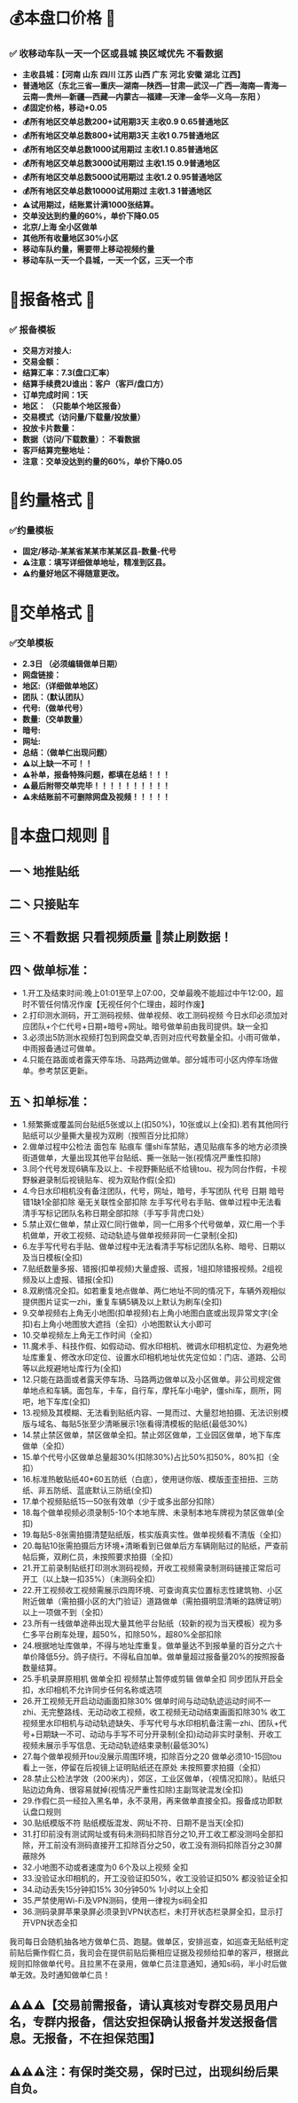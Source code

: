 # 💰本盘口价格 📖

### ✅ **收移动车队一天一个区或县城 换区域优先 不看数据**
- **主收县城：【河南 山东 四川 江苏 山西  广东 河北 安徽 湖北 江西】**
- **普通地区（东北三省—重庆—湖南—陕西—甘肃—武汉—广西—海南—青海—云南—贵州—新疆—西藏—内蒙古—福建—天津—金华—义乌—东阳 ）**
- **💰固定价格，移动+0.05**
- **💰所有地区交单总数200+试用期3天 主收0.9  0.65普通地区**
- **💰所有地区交单总数800+试用期3天 主收1  0.75普通地区**
- **💰所有地区交单总数1000试用期过 主收1.1  0.85普通地区**
- **💰所有地区交单总数3000试用期过 主收1.15  0.9普通地区**
- **💰所有地区交单总数5000试用期过 主收1.2  0.95普通地区**
- **💰所有地区交单总数10000试用期过 主收1.3  1普通地区** 
- **⚠️试用期过，结账累计满1000张结算。**
- **交单没达到约量的60%，单价下降0.05**
- **北京/上海 全小区做单**
- **其他所有收量地区30%小区**
- **移动车队约量，需要带上移动视频约量**
- **移动车队一天一个县城，一天一个区，三天一个市**

# 📜报备格式 📖

### ✅ **报备模板**
- **交易方对接人:**
- **交易金额：**
- **结算汇率：7.3(盘口汇率）**
- **结算手续费2U谁出：客户（客戸/盘口方）**
- **订单完成时间：1天**
- **地区：     （只能单个地区报备）**
- **交易模式（访问量/下载量/投放量）**
- **投放卡片数量：**
- **数据（访问/下载数量）： 不看数据**
- **客戸结算完整地址：**
- **注意：交单没达到约量的60%，单价下降0.05**

# 🤝约量格式 📖

###  **✅约量模板**
- **固定/移动-某某省某某市某某区县-数量-代号**
- **⚠️注意：填写详细做单地址，精准到区县。**
- **⚠️约量好地区不得随意更改。**

# 🤝交单格式 📖

###  **✅交单模板**
- **2.3日 （必须编辑做单日期）**
- **网盘链接：**
- **地区:（详细做单地区）**
- **团队：（默认团队）**
- **代号:（做单代号）**
- **数量:（交单数量）**
- **暗号:**
- **网址:**
- **总结：（做单仁出现问题）**
- **⚠️以上缺一不可！！**
- **⚠️补单，报备特殊问题，都填在总结！！！**
- **⚠️最后附带交单完毕！！！！！！！！！！**
- **⚠️未结账前不可删除网盘及视频！！！！！**

# 📜本盘口规则 📖

## 一丶地推贴纸

## 二丶只接贴车

## 三丶不看数据 只看视频质量 🚫禁止刷数据！

## 四丶做单标准：

- 1.开工及结束时间:晚上01:01至早上07:00，交单最晚不能超过中午12:00，超时不管任何情况作废【无视任何个仁理由，超时作废】
- 2.打印测水测码，开工测码视频、做单视频、收工测码视频 今日水印必须加对应团队+个仁代号+日期+暗号+网址。暗号做单前由我司提供。缺一全扣
- 3.必须出5防测水视频打包到网盘交单,否则对应代号数量全扣。小雨可做单，中雨报备通过可做单。
- 4.只能在路面或者露天停车场、马路两边做单。部分城市可小区内停车场做单。参考禁区更新。

## 五丶扣单标准：

- 1.频繁撕或覆盖同台贴纸5张或以上(扣50%)，10张或以上(全扣).若有其他同行贴纸可以少量撕大量视为双刷（按照百分比扣除）
- 2.做单过程中公检法 面包车 贴痕车 僵shi车禁贴，遇见贴痕车多的地方必须换街道做单，大量出现其他平台贴纸、撕一张贴一张(视情况严重性扣除)
- 3.同个代号发现6辆车及以上、卡视野撕贴纸不给镜tou、视为同台作假，卡视野躲避录制后视镜贴车、视为双贴作假(全扣)
- 4.今日水印相机没有备注团队，代号，网址，暗号，手写团队 代号 日期 暗号错1缺1全部扣除 毫无关联性全部扣除 左手写代号右手贴、做单过程中无法看清手写标记团队名称日期全部扣除（手写手背虎口处）
- 5.禁止双仁做单，禁止双仁同行做单，同一仁用多个代号做单，双仁用一个手机做单，开收工视频、动动轨迹与做单视频非同一仁录制(全扣)
- 6.左手写代号右手贴、做单过程中无法看清手写标记团队名称、暗号、日期以及当日模板(全扣)
- 7.贴纸数量多报、错报(扣单视频)大量虚报、谎报，1组扣除错报视频。2组视频及以上虚报、错报(全扣)
- 8.双刷情况全扣。如若重复地点做单、两仁地址不同的情况下，车辆外观相似提供图片证实一zhi，重复车辆5辆及以上默认为刷车(全扣)
- 9.交单视频右上角无小地图(扣单视频)右上角小地图白底或出现异常文字(全扣)右上角小地图放大遮挡（全扣）小地图默认大小即可
- 10.交单视频左上角无工作时间（全扣）
- 11.魔术手、科技作假、如假动动、假水印相机、微调水印相机定位、为避免地址库重复、修改水印定位、设置水印相机地址优先定位如：门店、道路、公司等以此规避地址库行为(全扣)
- 12.只能在路面或者露天停车场、马路两边做单以及小区做单。非公司规定做单地点和车辆。面包车，卡车，自行车，摩托车小电驴，僵shi车，厕所，网吧，地下车库(全扣)
- 13.视频及其模糊、无法看到贴纸内容、一晃而过、大量怼地拍摄、无法识别模版与域名、每贴5张至少清晰展示1张看得清模板的贴纸(最低30%)
- 14.禁止禁区做单，禁区做单全扣。禁止郊区做单，工业园区做单，地下车库做单（全扣）
- 15.单个代号小区做单总量超30%(扣除30%)占比50%扣50%，80%扣（全扣）
- 16.标准热敏贴纸40*60五防纸（白底），使用谜你版、模版歪歪扭扭、三防纸、非五防纸、蓝底默认三防纸(全扣)
- 17.单个视频贴纸15一50张有效单（少于或多出部分扣除）
- 18.每个做单视频必须录制5-10个本地车牌、未录制本地车牌视为禁区做单(全扣)
- 19.每贴5-8张需拍摄清楚贴纸版，核实版真实性。做单视频看不清版（全扣）
- 20.每贴10张需拍摄后方环境+清晰看到已做单后方车辆刚贴过的贴纸，严查前帖后撕，双刷仁员，未按照要求拍摄（全扣）
- 21.开工前录制贴纸打印测水测码视频，开收工视频需录制测码链接正常后可开工（以上缺一扣35%）（未测码全扣）
- 22.开工视频收工视频需展示四周环境、可查询真实位置标志性建筑物、小区附近做单（需拍摄小区的大门验证）道路做单（需拍摄明显清晰的路牌证明）以上一项做不到（全扣）
- 23.所有一线做单途茽出现大量其他平台贴纸（较新的视为当天模板）视为多仁多平台刷车处理，超50%，扣除50%，超80%全部扣除
- 24.根据地址库做单，不得与地址库重复。做单量达不到报单量的百分之六十单价降低5分。鸽子绕行。不得私自加单。做单量超过报备量20%的按照报备数量结算。
- 25.手机录屏原相机 做单全扣 视频禁止暂停或剪辑 做单全扣 同步团队开启全扣，水印相机不允许同步任何名称或选项
- 26.开工视频无开启动动画面扣除30% 做单时间与动动轨迹运动时间不一zhi、无完整路线、无动动收工视频，收工视频无动动结束画面扣除30% 收工视频里水印相机与动动轨迹缺失、手写代号与水印相机备注需一zhi、团队+代号+日期缺一不可、动动与手写不可分开录制(全扣)动动非实时录制、开收工视频未展示手写信息、无动动轨迹结束录制(最低30%)
- 27.每个做单视频开tou没展示周围环境，扣除百分之20 做单必须10-15回tou看上一张，停留在后视镜上证明贴纸还在原处 未按照要求拍摄（全扣）
- 28.禁止公检法学效（200米内），郊区，工业区做单，（视情况扣除）。贴纸只贴边边角角、很容易就掉(视情况严重性扣除)主副驾驶混发(全扣)
- 29.作假仁员一经拉入黑名单，永不录用，再来做单直接全扣。报备成功即默认盘口规则
- 30.贴纸模版不符 贴纸模版混发、网址不符、日期不是当天(全扣)
- 31.打印前没有测试网址或有码未测码扣除百分之10,开工收工都没测吗全部扣除，开工前没有测码直接开工扣除百分之50，收工没有测码扣除百分之30屏蔽除外
- 32.小地图不动或者速度为0    6个及以上视频  全扣
- 33.没验证水印相机的，开工没验证扣50%，收工没验证扣50%  都没验证全扣
- 34.动动丢失15分钟扣15%   30分钟50%   1小时以上全扣
- 35.严禁使用Wi-Fi及VPN测码，使用一律视为si码全扣
- 36.测码录屏苹果录屏必须录到VPN状态栏，未打开状态栏录屏全扣，显示打开VPN状态全扣


我司每日会随机抽各地方做单仁员、跑腿。做单区，安排巡查，如巡查无贴纸判定前贴后撕作假仁员，我司会在提供前贴后撕相应证据及视频给扣单的客戸，根据此规则扣除做单代号。且拉黑不在录用，做单仁员注意通知，通知si码，半小时后做单无效。及时通知做单仁员！

## ⚠️⚠️⚠️【交易前需报备，请认真核对专群交易员用户名，专群内报备，信达安担保确认报备并发送报备信息。无报备，不在担保范围】

## ⚠️⚠️⚠️注：有保时类交易，保时已过，出现纠纷后果自负。
